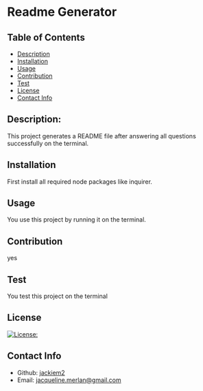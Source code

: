 # Readme Generator

  ## Table of Contents
  - [Description](#description)
  - [Installation](#installation)
  - [Usage](#usage)
  - [Contribution](#contribution)
  - [Test](#test)
  - [License](#license)
  - [Contact Info](#contact-info)

  ## Description:
  This project generates a README file after answering all questions successfully on the terminal.

  ## Installation
  First install all required node packages like inquirer.

  ## Usage
  You use this project by running it on the terminal.

  ## Contribution
  yes

  ## Test
  You test this project on the terminal

  ## License
  [![License:](https://img.shields.io/badge/License-MIT-yellow.svg)](https://opensource.org/licenses/MIT)

  ## Contact Info
  - Github: [jackiem2](https://github.com/jackiem2)
  - Email: jacqueline.merlan@gmail.com 

